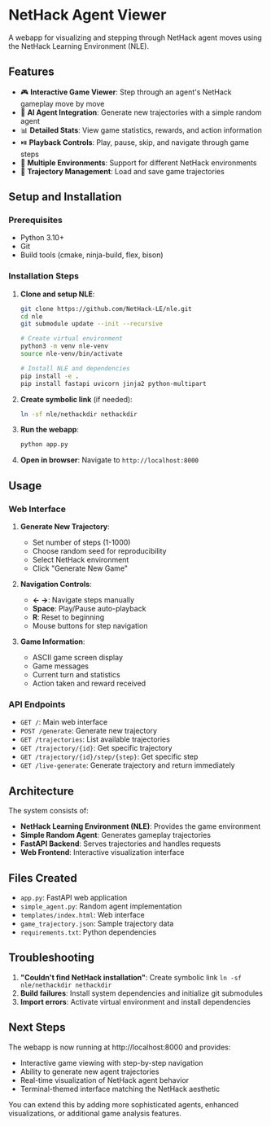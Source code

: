 # NetHack Agent Viewer

A webapp for visualizing and stepping through NetHack agent moves using the NetHack Learning Environment (NLE).

## Features

- 🎮 **Interactive Game Viewer**: Step through an agent's NetHack gameplay move by move
- 🤖 **AI Agent Integration**: Generate new trajectories with a simple random agent
- 📊 **Detailed Stats**: View game statistics, rewards, and action information
- ⏯️ **Playback Controls**: Play, pause, skip, and navigate through game steps
- 🎯 **Multiple Environments**: Support for different NetHack environments
- 📁 **Trajectory Management**: Load and save game trajectories

## Setup and Installation

### Prerequisites

- Python 3.10+
- Git
- Build tools (cmake, ninja-build, flex, bison)

### Installation Steps

1. **Clone and setup NLE**:
   ```bash
   git clone https://github.com/NetHack-LE/nle.git
   cd nle
   git submodule update --init --recursive
   
   # Create virtual environment
   python3 -m venv nle-venv
   source nle-venv/bin/activate
   
   # Install NLE and dependencies
   pip install -e .
   pip install fastapi uvicorn jinja2 python-multipart
   ```

2. **Create symbolic link** (if needed):
   ```bash
   ln -sf nle/nethackdir nethackdir
   ```

3. **Run the webapp**:
   ```bash
   python app.py
   ```

4. **Open in browser**:
   Navigate to `http://localhost:8000`

## Usage

### Web Interface

1. **Generate New Trajectory**:
   - Set number of steps (1-1000)
   - Choose random seed for reproducibility
   - Select NetHack environment
   - Click "Generate New Game"

2. **Navigation Controls**:
   - **← →**: Navigate steps manually
   - **Space**: Play/Pause auto-playback
   - **R**: Reset to beginning
   - Mouse buttons for step navigation

3. **Game Information**:
   - ASCII game screen display
   - Game messages
   - Current turn and statistics
   - Action taken and reward received

### API Endpoints

- `GET /`: Main web interface
- `POST /generate`: Generate new trajectory
- `GET /trajectories`: List available trajectories
- `GET /trajectory/{id}`: Get specific trajectory
- `GET /trajectory/{id}/step/{step}`: Get specific step
- `GET /live-generate`: Generate trajectory and return immediately

## Architecture

The system consists of:
- **NetHack Learning Environment (NLE)**: Provides the game environment
- **Simple Random Agent**: Generates gameplay trajectories
- **FastAPI Backend**: Serves trajectories and handles requests
- **Web Frontend**: Interactive visualization interface

## Files Created

- `app.py`: FastAPI web application
- `simple_agent.py`: Random agent implementation  
- `templates/index.html`: Web interface
- `game_trajectory.json`: Sample trajectory data
- `requirements.txt`: Python dependencies

## Troubleshooting

1. **"Couldn't find NetHack installation"**: Create symbolic link `ln -sf nle/nethackdir nethackdir`
2. **Build failures**: Install system dependencies and initialize git submodules
3. **Import errors**: Activate virtual environment and install dependencies

## Next Steps

The webapp is now running at http://localhost:8000 and provides:
- Interactive game viewing with step-by-step navigation
- Ability to generate new agent trajectories
- Real-time visualization of NetHack agent behavior
- Terminal-themed interface matching the NetHack aesthetic

You can extend this by adding more sophisticated agents, enhanced visualizations, or additional game analysis features.
